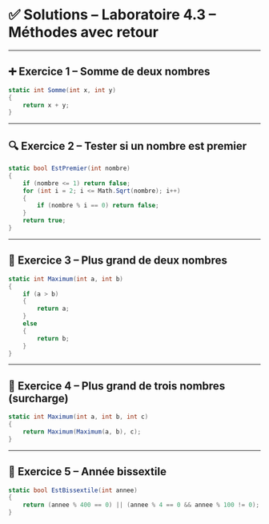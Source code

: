 # ✅ Solutions – Laboratoire 4.3 – Méthodes avec retour

---

## ➕ Exercice 1 – Somme de deux nombres

```csharp
static int Somme(int x, int y)
{
    return x + y;
}
```

---

## 🔍 Exercice 2 – Tester si un nombre est premier

```csharp
static bool EstPremier(int nombre)
{
    if (nombre <= 1) return false;
    for (int i = 2; i <= Math.Sqrt(nombre); i++)
    {
        if (nombre % i == 0) return false;
    }
    return true;
}
```

---

## 🔼 Exercice 3 – Plus grand de deux nombres

```csharp
static int Maximum(int a, int b)
{
    if (a > b)
    {
        return a;
    }
    else
    {
        return b;
    }
}
```

---

## 🔼 Exercice 4 – Plus grand de trois nombres (surcharge)

```csharp
static int Maximum(int a, int b, int c)
{
    return Maximum(Maximum(a, b), c);
}
```

---

## 📅 Exercice 5 – Année bissextile

```csharp
static bool EstBissextile(int annee)
{
    return (annee % 400 == 0) || (annee % 4 == 0 && annee % 100 != 0);
}
```
